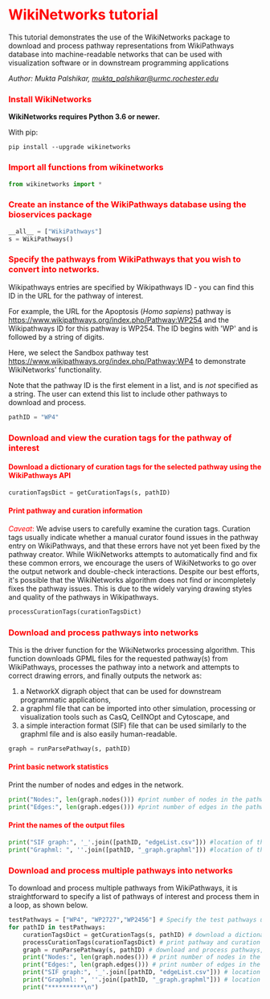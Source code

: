 # <font color='red'>WikiNetworks tutorial</font> 

This tutorial demonstrates the use of the WikiNetworks package to download and process pathway representations from WikiPathways database into machine-readable networks that can be used with visualization software or in downstream programming applications

*Author: Mukta Palshikar, mukta_palshikar@urmc.rochester.edu*

### <font color='red'>Install WikiNetworks</font>  

**WikiNetworks requires Python 3.6 or newer.**
    
With pip:

    pip install --upgrade wikinetworks

### <font color='red'>Import all functions from wikinetworks</font>   


```python
from wikinetworks import *
```


### <font color='red'> Create an instance of the WikiPathways database using the bioservices package</font>  


```python
__all__ = ["WikiPathways"]
s = WikiPathways()
```

### <font color='red'>Specify the pathways from WikiPathways that you wish to convert into networks. </font>  
Wikipathways entries are specified by Wikipathways ID - you can find this ID in the URL for the pathway of interest.

For example, the URL for the Apoptosis (*Homo sapiens*) pathway is https://www.wikipathways.org/index.php/Pathway:WP254 and the Wikipathways ID for this pathway is WP254. The ID begins with 'WP' and is followed by a string of digits.


Here, we select the Sandbox pathway test https://www.wikipathways.org/index.php/Pathway:WP4 to demonstrate WikiNetworks' functionality.

Note that the pathway ID is the first element in a list, and is *not* specified as a string. The user can extend this list to include other pathways to download and process.


```python
pathID = "WP4"
```

### <font color='red'>Download and view the curation tags for the pathway of interest</font>   

#### <font color='red'> Download a dictionary of curation tags for the selected pathway using the WikiPathways API </font>   


```python
curationTagsDict = getCurationTags(s, pathID) 
```

#### <font color='red'>Print pathway and curation information</font>

<font color = 'red'>*Caveat*: </font>We advise users to carefully examine the curation tags. Curation tags usually indicate whether a manual curator found issues in the pathway entry on WikiPathways, and that these errors have not yet been fixed by the pathway creator. While WikiNetworks attempts to automatically find and fix these common errors, we encourage the users of WikiNetworks to go over the output network and double-check interactions. Despite our best efforts, it's possible that the WikiNetworks algorithm does not find or incompletely fixes the pathway issues. This is due to the widely varying drawing styles and quality of the pathways in Wikipathways.


```python
processCurationTags(curationTagsDict)
```

### <font color='red'>Download and process pathways into networks</font> 

This is the driver function for the WikiNetworks processing algorithm. This function downloads GPML files for the requested pathway(s) from WikiPathways, processes the pathway into a network and attempts to correct drawing errors, and finally outputs the network as:
1. a NetworkX digraph object that can be used for downstream programmatic applications, 
1. a graphml file that can be imported into other simulation, processing or visualization tools such as CasQ, CellNOpt and Cytoscape, and
1. a simple interaction format (SIF) file that can be used similarly to the graphml file and is also easily human-readable.


```python
graph = runParsePathway(s, pathID)
```

#### <font color='red'>Print basic network statistics</font> 

Print the number of nodes and edges in the network.


```python
print("Nodes:", len(graph.nodes())) #print number of nodes in the pathway
print("Edges:", len(graph.edges())) #print number of edges in the pathway
```

#### <font color='red'>Print the names of the output files </font> 


```python
print("SIF graph:", '_'.join([pathID, "edgeList.csv"])) #location of the edgelist file. SIF = simple interaction format
print("Graphml: ", ''.join([pathID, "_graph.graphml"])) #location of the graphml file
```

### <font color='red'>Download and process multiple pathways into networks</font>

To download and process multiple pathways from WikiPathways, it is straightforward to specify a list of pathways of interest and process them in a loop, as shown below.



```python
testPathways = ["WP4", "WP2727","WP2456"] # Specify the test pathways using the WikiPathways IDs
for pathID in testPathways:
    curationTagsDict = getCurationTags(s, pathID) # download a dictionary of curation tags for the selected pathway
    processCurationTags(curationTagsDict) # print pathway and curation information
    graph = runParsePathway(s, pathID) # download and process pathways, generate a NetworkX digraph object
    print("Nodes:", len(graph.nodes())) # print number of nodes in the pathway
    print("Edges:", len(graph.edges())) # print number of edges in the pathway
    print("SIF graph:", '_'.join([pathID, "edgeList.csv"])) # location of the edgelist file. SIF = simple interaction format
    print("Graphml: ", ''.join([pathID, "_graph.graphml"])) # location of the graphml file
    print("**********\n")

```
